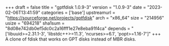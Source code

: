 +++
draft = false
title = "gptfdisk 1.0.9-3"
version = "1.0.9-3"
date = "2023-02-06T13:41:59"
categories = ['base']
upstreamurl = "https://sourceforge.net/projects/gptfdisk"
arch = "x86_64"
size = "214956"
usize = "694218"
sha1sum = "8d08e742db0ef5dc0c2a16fff1e27e8eba91f4ca"
depends = "['libuuid>=2.31.1-3', 'libstdc++>=11.3', 'ncurses>=6.1', 'popt>=1.16-7']"
+++
A clone of fdisk that works on GPT disks instead of MBR disks.